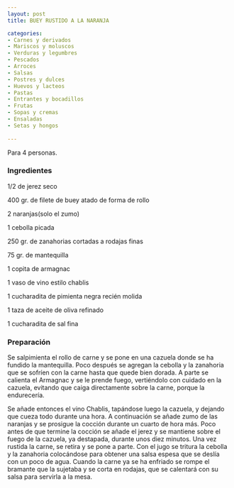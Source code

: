 ```yaml
---
layout: post
title: BUEY RUSTIDO A LA NARANJA

categories:
- Carnes y derivados
- Mariscos y moluscos
- Verduras y legumbres
- Pescados
- Arroces
- Salsas
- Postres y dulces
- Huevos y lacteos
- Pastas
- Entrantes y bocadillos
- Frutas
- Sopas y cremas
- Ensaladas
- Setas y hongos
 
---
```

Para 4 personas.

<h3>Ingredientes</h3>

1/2 de jerez seco

400 gr. de filete de buey atado de forma de rollo

2 naranjas(solo el zumo)

1 cebolla picada

250 gr. de zanahorias cortadas a rodajas finas

75 gr. de mantequilla

1 copita de armagnac

1 vaso de vino estilo chablis

1 cucharadita de pimienta negra recién molida

1 taza de aceite de oliva refinado

1 cucharadita de sal fina

<h3>Preparación</h3>

Se salpimienta el rollo de carne y se pone en una cazuela donde se ha fundido la mantequilla. Poco después se agregan la cebolla y la zanahoria que se sofríen con la carne hasta que quede bien dorada. A parte se calienta el Armagnac y se le prende fuego, vertiéndolo con cuidado en la cazuela, evitando que caiga directamente sobre la carne, porque la endurecería.

Se añade entonces el vino Chablis, tapándose luego la cazuela, y dejando que cueza todo durante una hora. A continuación se añade zumo de las naranjas y se prosigue la cocción durante un cuarto de hora más. Poco antes de que termine la cocción se añade el jerez y se mantiene sobre el fuego de la cazuela, ya destapada, durante unos diez minutos. Una vez rustida la carne, se retira y se pone a parte. Con el jugo se tritura la cebolla y la zanahoria colocándose para obtener una salsa espesa que se deslía con un poco de agua. Cuando la carne ya se ha enfriado se rompe el bramante que la sujetaba y se corta en rodajas, que se calentará con su salsa para servirla a la mesa.

